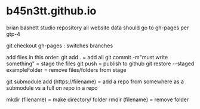# b45n3tt.github.io
brian basnett studio repository
all website data should go to gh-pages per gtp-4

git checkout gh-pages : switches branches
   
  add files in this order:
git add . = add all
git commit -m"must write something" = stage the files
git push = publish to github
  git restore --staged exampleFolder = remove files/folders from stage

git submodule add (https://filename) = add a repo from somewhere as a submodule vs a full on repo in a repo

mkdir (filename) = make directory/ folder
rmdir (filename) = remove folder